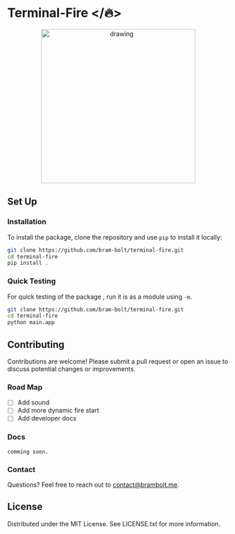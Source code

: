 

# Terminal-Fire </🔥>

<p align = center><img src="https://i.imgur.com/MlpZHJx.pngg" alt="drawing" width="350"/></p>


## Set Up


### Installation
To install the package, clone the repository and use  `pip`  to install it locally:

```bash
git clone https://github.com/bram-bolt/terminal-fire.git
cd terminal-fire
pip install .
```
### Quick Testing
For quick testing of the package , run it is as a module using `-m`.

```bash
git clone https://github.com/bram-bolt/terminal-fire.git
cd terminal-fire
python main.app
```

## Contributing
Contributions are welcome! Please submit a pull request or open an issue to discuss potential changes or improvements.

### Road Map
 - [ ] Add sound 
 - [ ]  Add more dynamic fire start 
 - [ ]  Add developer docs

### Docs
`comming soon.`
### Contact
Questions? Feel free to reach out to [contact@brambolt.me](mailto:contact@brambolt.me).

## License
Distributed under the MIT License. See LICENSE.txt for more information.

